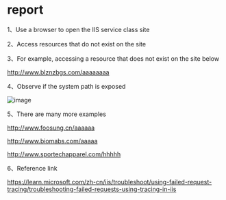 # report

1、Use a browser to open the IIS service class site

2、Access resources that do not exist on the site

3、For example, accessing a resource that does not exist on the site below

http://www.blznzbgs.com/aaaaaaaa

4、Observe if the system path is exposed


![image](https://user-images.githubusercontent.com/85432534/201358757-ecbc6b2e-41a0-4194-8dea-65b34ccfd543.png)



5、There are many more examples

http://www.foosung.cn/aaaaaa

http://www.biomabs.com/aaaaa

http://www.sportechapparel.com/hhhhh


6、Reference link

https://learn.microsoft.com/zh-cn/iis/troubleshoot/using-failed-request-tracing/troubleshooting-failed-requests-using-tracing-in-iis

